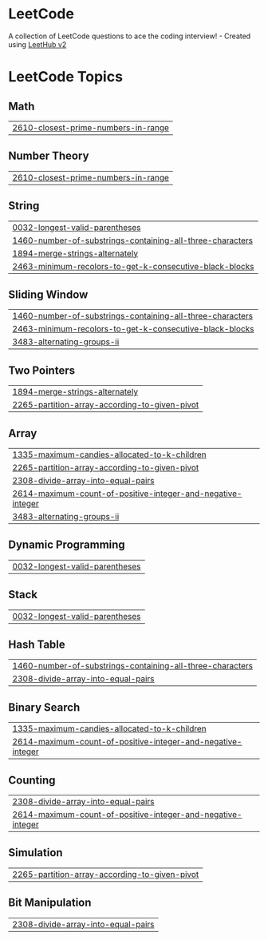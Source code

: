 # LeetCode
A collection of LeetCode questions to ace the coding interview! - Created using [LeetHub v2](https://github.com/arunbhardwaj/LeetHub-2.0)

<!---LeetCode Topics Start-->
# LeetCode Topics
## Math
|  |
| ------- |
| [2610-closest-prime-numbers-in-range](https://github.com/dheeraj247/LeetCode/tree/master/2610-closest-prime-numbers-in-range) |
## Number Theory
|  |
| ------- |
| [2610-closest-prime-numbers-in-range](https://github.com/dheeraj247/LeetCode/tree/master/2610-closest-prime-numbers-in-range) |
## String
|  |
| ------- |
| [0032-longest-valid-parentheses](https://github.com/dheeraj247/LeetCode/tree/master/0032-longest-valid-parentheses) |
| [1460-number-of-substrings-containing-all-three-characters](https://github.com/dheeraj247/LeetCode/tree/master/1460-number-of-substrings-containing-all-three-characters) |
| [1894-merge-strings-alternately](https://github.com/dheeraj247/LeetCode/tree/master/1894-merge-strings-alternately) |
| [2463-minimum-recolors-to-get-k-consecutive-black-blocks](https://github.com/dheeraj247/LeetCode/tree/master/2463-minimum-recolors-to-get-k-consecutive-black-blocks) |
## Sliding Window
|  |
| ------- |
| [1460-number-of-substrings-containing-all-three-characters](https://github.com/dheeraj247/LeetCode/tree/master/1460-number-of-substrings-containing-all-three-characters) |
| [2463-minimum-recolors-to-get-k-consecutive-black-blocks](https://github.com/dheeraj247/LeetCode/tree/master/2463-minimum-recolors-to-get-k-consecutive-black-blocks) |
| [3483-alternating-groups-ii](https://github.com/dheeraj247/LeetCode/tree/master/3483-alternating-groups-ii) |
## Two Pointers
|  |
| ------- |
| [1894-merge-strings-alternately](https://github.com/dheeraj247/LeetCode/tree/master/1894-merge-strings-alternately) |
| [2265-partition-array-according-to-given-pivot](https://github.com/dheeraj247/LeetCode/tree/master/2265-partition-array-according-to-given-pivot) |
## Array
|  |
| ------- |
| [1335-maximum-candies-allocated-to-k-children](https://github.com/dheeraj247/LeetCode/tree/master/1335-maximum-candies-allocated-to-k-children) |
| [2265-partition-array-according-to-given-pivot](https://github.com/dheeraj247/LeetCode/tree/master/2265-partition-array-according-to-given-pivot) |
| [2308-divide-array-into-equal-pairs](https://github.com/dheeraj247/LeetCode/tree/master/2308-divide-array-into-equal-pairs) |
| [2614-maximum-count-of-positive-integer-and-negative-integer](https://github.com/dheeraj247/LeetCode/tree/master/2614-maximum-count-of-positive-integer-and-negative-integer) |
| [3483-alternating-groups-ii](https://github.com/dheeraj247/LeetCode/tree/master/3483-alternating-groups-ii) |
## Dynamic Programming
|  |
| ------- |
| [0032-longest-valid-parentheses](https://github.com/dheeraj247/LeetCode/tree/master/0032-longest-valid-parentheses) |
## Stack
|  |
| ------- |
| [0032-longest-valid-parentheses](https://github.com/dheeraj247/LeetCode/tree/master/0032-longest-valid-parentheses) |
## Hash Table
|  |
| ------- |
| [1460-number-of-substrings-containing-all-three-characters](https://github.com/dheeraj247/LeetCode/tree/master/1460-number-of-substrings-containing-all-three-characters) |
| [2308-divide-array-into-equal-pairs](https://github.com/dheeraj247/LeetCode/tree/master/2308-divide-array-into-equal-pairs) |
## Binary Search
|  |
| ------- |
| [1335-maximum-candies-allocated-to-k-children](https://github.com/dheeraj247/LeetCode/tree/master/1335-maximum-candies-allocated-to-k-children) |
| [2614-maximum-count-of-positive-integer-and-negative-integer](https://github.com/dheeraj247/LeetCode/tree/master/2614-maximum-count-of-positive-integer-and-negative-integer) |
## Counting
|  |
| ------- |
| [2308-divide-array-into-equal-pairs](https://github.com/dheeraj247/LeetCode/tree/master/2308-divide-array-into-equal-pairs) |
| [2614-maximum-count-of-positive-integer-and-negative-integer](https://github.com/dheeraj247/LeetCode/tree/master/2614-maximum-count-of-positive-integer-and-negative-integer) |
## Simulation
|  |
| ------- |
| [2265-partition-array-according-to-given-pivot](https://github.com/dheeraj247/LeetCode/tree/master/2265-partition-array-according-to-given-pivot) |
## Bit Manipulation
|  |
| ------- |
| [2308-divide-array-into-equal-pairs](https://github.com/dheeraj247/LeetCode/tree/master/2308-divide-array-into-equal-pairs) |
<!---LeetCode Topics End-->